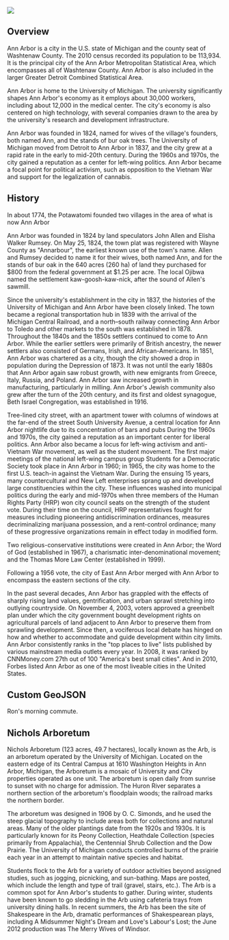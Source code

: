 <a href="https://visual-essays.app/essay/rsnyder/aa-demo"><img src="https://jstor-labs.github.io/visual-essays/images/ve-button.png"></a>

<param ve-config 
       layout="vtl"
       title="Ann Arbor, MI"
       author="Ron"
       banner="https://upload.wikimedia.org/wikipedia/commons/thumb/4/48/Michigan_Theater%2C_Ann_Arbor_2020-05-05.jpg/1024px-Michigan_Theater%2C_Ann_Arbor_2020-05-05.jpg">

<param eid="Q485172" title="Ann Arbor">
<param eid="Q7026551" title="Nichols Arboretum">

## Overview

Ann Arbor is a city in the U.S. state of Michigan and the county seat of Washtenaw County. The 2010 census recorded its population to be 113,934. It is the principal city of the Ann Arbor Metropolitan Statistical Area, which encompasses all of Washtenaw County. Ann Arbor is also included in the larger Greater Detroit Combined Statistical Area.
<param ve-map prefer-geojson center="Q485172" zoom="10">

Ann Arbor is home to the University of Michigan. The university significantly shapes Ann Arbor's economy as it employs about 30,000 workers, including about 12,000 in the medical center. The city's economy is also centered on high technology, with several companies drawn to the area by the university's research and development infrastructure.
<param ve-image mirador url="https://upload.wikimedia.org/wikipedia/commons/9/9e/University_of_Michigan_Medical_Center.JPG">

Ann Arbor was founded in 1824, named for wives of the village's founders, both named Ann, and the stands of bur oak trees. The University of Michigan moved from Detroit to Ann Arbor in 1837, and the city grew at a rapid rate in the early to mid-20th century. During the 1960s and 1970s, the city gained a reputation as a center for left-wing politics. Ann Arbor became a focal point for political activism, such as opposition to the Vietnam War and support for the legalization of cannabis.
<param ve-image url="https://upload.wikimedia.org/wikipedia/commons/0/02/Ann_Arbor_Art_Fair%2C_2019.jpg">


## History

In about 1774, the Potawatomi founded two villages in the area of what is now Ann Arbor

Ann Arbor was founded in 1824 by land speculators John Allen and Elisha Walker Rumsey. On May 25, 1824, the town plat was registered with Wayne County as "Annarbour", the earliest known use of the town's name. Allen and Rumsey decided to name it for their wives, both named Ann, and for the stands of bur oak in the 640 acres (260 ha) of land they purchased for $800 from the federal government at $1.25 per acre. The local Ojibwa named the settlement kaw-goosh-kaw-nick, after the sound of Allen's sawmill.
<param ve-map center="42.28, -83.75" zoom="16" hide-labels>
<param ve-map-layer mapwarper title="Ann Arbor 1853" mapwarper-id="8270" active>

Since the university's establishment in the city in 1837, the histories of the University of Michigan and Ann Arbor have been closely linked. The town became a regional transportation hub in 1839 with the arrival of the Michigan Central Railroad, and a north–south railway connecting Ann Arbor to Toledo and other markets to the south was established in 1878. Throughout the 1840s and the 1850s settlers continued to come to Ann Arbor. While the earlier settlers were primarily of British ancestry, the newer settlers also consisted of Germans, Irish, and African-Americans. In 1851, Ann Arbor was chartered as a city, though the city showed a drop in population during the Depression of 1873. It was not until the early 1880s that Ann Arbor again saw robust growth, with new emigrants from Greece, Italy, Russia, and Poland. Ann Arbor saw increased growth in manufacturing, particularly in milling. Ann Arbor's Jewish community also grew after the turn of the 20th century, and its first and oldest synagogue, Beth Israel Congregation, was established in 1916.

Tree-lined city street, with an apartment tower with columns of windows at the far-end of the street
South University Avenue, a central location for Ann Arbor nightlife due to its concentration of bars and pubs
During the 1960s and 1970s, the city gained a reputation as an important center for liberal politics. Ann Arbor also became a locus for left-wing activism and anti-Vietnam War movement, as well as the student movement. The first major meetings of the national left-wing campus group Students for a Democratic Society took place in Ann Arbor in 1960; in 1965, the city was home to the first U.S. teach-in against the Vietnam War. During the ensuing 15 years, many countercultural and New Left enterprises sprang up and developed large constituencies within the city. These influences washed into municipal politics during the early and mid-1970s when three members of the Human Rights Party (HRP) won city council seats on the strength of the student vote. During their time on the council, HRP representatives fought for measures including pioneering antidiscrimination ordinances, measures decriminalizing marijuana possession, and a rent-control ordinance; many of these progressive organizations remain in effect today in modified form.

Two religious-conservative institutions were created in Ann Arbor; the Word of God (established in 1967), a charismatic inter-denominational movement; and the Thomas More Law Center (established in 1999).

Following a 1956 vote, the city of East Ann Arbor merged with Ann Arbor to encompass the eastern sections of the city.

In the past several decades, Ann Arbor has grappled with the effects of sharply rising land values, gentrification, and urban sprawl stretching into outlying countryside. On November 4, 2003, voters approved a greenbelt plan under which the city government bought development rights on agricultural parcels of land adjacent to Ann Arbor to preserve them from sprawling development. Since then, a vociferous local debate has hinged on how and whether to accommodate and guide development within city limits. Ann Arbor consistently ranks in the "top places to live" lists published by various mainstream media outlets every year. In 2008, it was ranked by CNNMoney.com 27th out of 100 "America's best small cities". And in 2010, Forbes listed Ann Arbor as one of the most liveable cities in the United States.

## Custom GeoJSON

Ron's morning commute.
<param ve-map center="42.28, -83.75" zoom="16">
<param ve-map-layer geojson url="geojson/route.json" active>

## Nichols Arboretum

Nichols Arboretum (123 acres, 49.7 hectares), locally known as the Arb, is an arboretum operated by the University of Michigan. Located on the eastern edge of its Central Campus at 1610 Washington Heights in Ann Arbor, Michigan, the Arboretum is a mosaic of University and City properties operated as one unit. The arboretum is open daily from sunrise to sunset with no charge for admission. The Huron River separates a northern section of the arboretum's floodplain woods; the railroad marks the northern border.
<param ve-map prefer-geojson center="Q7026551" zoom="13">
<param ve-image mirador url="https://upload.wikimedia.org/wikipedia/commons/f/f1/Nichols_Arboretum_Peony_Festival.JPG">

The arboretum was designed in 1906 by O. C. Simonds, and he used the steep glacial topography to include areas both for collections and natural areas. Many of the older plantings date from the 1920s and 1930s. It is particularly known for its Peony Collection, Heathdale Collection (species primarily from Appalachia), the Centennial Shrub Collection and the Dow Prairie. The University of Michigan conducts controlled burns of the prairie each year in an attempt to maintain native species and habitat.

Students flock to the Arb for a variety of outdoor activities beyond assigned studies, such as jogging, picnicking, and sun-bathing. Maps are posted, which include the length and type of trail (gravel, stairs, etc.). The Arb is a common spot for Ann Arbor's students to gather. During winter, students have been known to go sledding in the Arb using cafeteria trays from university dining halls. In recent summers, the Arb has been the site of Shakespeare in the Arb, dramatic performances of Shakespearean plays, including A Midsummer Night's Dream and Love's Labour's Lost; the June 2012 production was The Merry Wives of Windsor.
